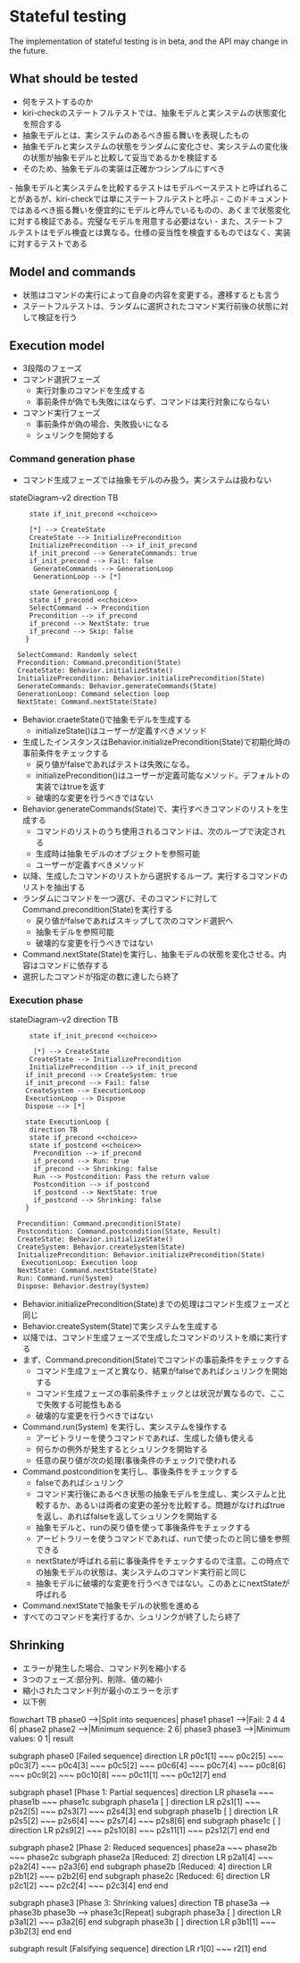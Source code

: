# Stateful testing

<note>
The implementation of stateful testing is in beta, and the API may change in the future.
</note>

## What should be tested

- 何をテストするのか
- kiri-checkのステートフルテストでは、抽象モデルと実システムの状態変化を照合する
- 抽象モデルとは、実システムのあるべき振る舞いを表現したもの
- 抽象モデルと実システムの状態をランダムに変化させ、実システムの変化後の状態が抽象モデルと比較して妥当であるかを検証する
- そのため、抽象モデルの実装は正確かつシンプルにすべき

<note>
- 抽象モデルと実システムを比較するテストはモデルベーステストと呼ばれることがあるが、kiri-checkでは単にステートフルテストと呼ぶ
- このドキュメントではあるべき振る舞いを便宜的にモデルと呼んでいるものの、あくまで状態変化に対する検証である。完璧なモデルを用意する必要はない
- また、ステートフルテストはモデル検査とは異なる。仕様の妥当性を検査するものではなく、実装に対するテストである
</note>

## Model and commands

- 状態はコマンドの実行によって自身の内容を変更する。遷移するとも言う
- ステートフルテストは、ランダムに選択されたコマンド実行前後の状態に対して検証を行う


## Execution model

- 3段階のフェーズ
- コマンド選択フェーズ
  - 実行対象のコマンドを生成する
  - 事前条件が偽でも失敗にはならず、コマンドは実行対象にならない
- コマンド実行フェーズ
  - 事前条件が偽の場合、失敗扱いになる
  - シュリンクを開始する

### Command generation phase

- コマンド生成フェーズでは抽象モデルのみ扱う。実システムは扱わない

<code-block lang="mermaid">
    stateDiagram-v2
      direction TB

         state if_init_precond <<choice>>

         [*] --> CreateState
         CreateState --> InitializePrecondition
         InitializePrecondition --> if_init_precond
         if_init_precond --> GenerateCommands: true
         if_init_precond --> Fail: false
          GenerateCommands --> GenerationLoop
          GenerationLoop --> [*]

         state GenerationLoop {
         state if_precond <<choice>>
         SelectCommand --> Precondition
         Precondition --> if_precond
         if_precond --> NextState: true
         if_precond --> Skip: false
        }

      SelectCommand: Randomly select
      Precondition: Command.precondition(State)
      CreateState: Behavior.initializeState()
      InitializePrecondition: Behavior.initializePrecondition(State)
      GenerateCommands: Behavior.generateCommands(State)
      GenerationLoop: Command selection loop
      NextState: Command.nextState(State)
</code-block>

- Behavior.craeteState()で抽象モデルを生成する
  - initializeState()はユーザーが定義すべきメソッド
- 生成したインスタンスはBehavior.initializePrecondition(State)で初期化時の事前条件をチェックする
  - 戻り値がfalseであればテストは失敗になる。
  - initializePrecondition()はユーザーが定義可能なメソッド。デフォルトの実装ではtrueを返す
  - 破壊的な変更を行うべきではない
- Behavior.generateCommands(State)で、実行すべきコマンドのリストを生成する
  - コマンドのリストのうち使用されるコマンドは、次のループで決定される
  - 生成時は抽象モデルのオブジェクトを参照可能
  - ユーザーが定義すべきメソッド
- 以降、生成したコマンドのリストから選択するループ。実行するコマンドのリストを抽出する
- ランダムにコマンドを一つ選び、そのコマンドに対してCommand.precondition(State)を実行する
  - 戻り値がfalseであればスキップして次のコマンド選択へ
  - 抽象モデルを参照可能
  - 破壊的な変更を行うべきではない
- Command.nextState(State)を実行し、抽象モデルの状態を変化させる。内容はコマンドに依存する
- 選択したコマンドが指定の数に達したら終了

### Execution phase

<code-block lang="mermaid">
    stateDiagram-v2
         direction TB

         state if_init_precond <<choice>>

          [*] --> CreateState
         CreateState --> InitializePrecondition
         InitializePrecondition --> if_init_precond
        if_init_precond --> CreateSystem: true
        if_init_precond --> Fail: false
        CreateSystem --> ExecutionLoop
        ExecutionLoop --> Dispose
        Dispose --> [*]

        state ExecutionLoop {
         direction TB
         state if_precond <<choice>>
         state if_postcond <<choice>>
          Precondition --> if_precond
          if_precond --> Run: true
          if_precond --> Shrinking: false
          Run --> Postcondition: Pass the return value
          Postcondition --> if_postcond
          if_postcond --> NextState: true
          if_postcond --> Shrinking: false
        }

      Precondition: Command.precondition(State)
      Postcondition: Command.postcondition(State, Result)
      CreateState: Behavior.initializeState()
      CreateSystem: Behavior.createSystem(State)
      InitializePrecondition: Behavior.initializePrecondition(State)
       ExecutionLoop: Execution loop
      NextState: Command.nextState(State)
      Run: Command.run(System)
      Dispose: Behavior.destroy(System)
</code-block>

- Behavior.initializePrecondition(State)までの処理はコマンド生成フェーズと同じ
- Behavior.createSystem(State)で実システムを生成する
- 以降では、コマンド生成フェーズで生成したコマンドのリストを順に実行する
- まず、Command.precondition(State)でコマンドの事前条件をチェックする
  - コマンド生成フェーズと異なり、結果がfalseであればシュリンクを開始する
  - コマンド生成フェーズの事前条件チェックとは状況が異なるので、ここで失敗する可能性もある
  - 破壊的な変更を行うべきではない
- Command.run(System) を実行し、実システムを操作する
  - アービトラリーを使うコマンドであれば、生成した値も使える
  - 何らかの例外が発生するとシュリンクを開始する
  - 任意の戻り値が次の処理(事後条件のチェック)で使われる
- Command.postconditionを実行し、事後条件をチェックする
  - falseであればシュリンク
  - コマンド実行後にあるべき状態の抽象モデルを生成し、実システムと比較するか、あるいは両者の変更の差分を比較する。問題がなければtrueを返し、あればfalseを返してシュリンクを開始する
  - 抽象モデルと、runの戻り値を使って事後条件をチェックする
  - アービトラリーを使うコマンドであれば、runで使ったのと同じ値を参照できる
  - nextStateが呼ばれる前に事後条件をチェックするので注意。この時点での抽象モデルの状態は、実システムのコマンド実行前と同じ
  - 抽象モデルに破壊的な変更を行うべきではない。このあとにnextStateが呼ばれる
- Command.nextStateで抽象モデルの状態を進める
- すべてのコマンドを実行するか、シュリンクが終了したら終了

## Shrinking

- エラーが発生した場合、コマンド列を縮小する
- 3つのフェーズ:部分列、削除、値の縮小
- 縮小されたコマンド列が最小のエラーを示す
- 以下例

<code-block lang="mermaid">
flowchart TB
  phase0 -->|Split into sequences| phase1
  phase1 -->|Fail: 2 4 4 6| phase2
  phase2 -->|Minimum sequence: 2 6| phase3
  phase3 -->|Minimum values: 0 1| result

  subgraph phase0 [Failed sequence]
  direction LR
  p0c1[1] ~~~ p0c2[5] ~~~ p0c3[7] ~~~ p0c4[3] ~~~ p0c5[2] ~~~ p0c6[4] ~~~ p0c7[4] ~~~ p0c8[6] ~~~ p0c9[2] ~~~ p0c10[8] ~~~ p0c11[1] ~~~ p0c12[7]
  end

  subgraph phase1 [Phase 1: Partial sequences]
  direction LR
  phase1a ~~~ phase1b ~~~ phase1c
  subgraph phase1a [ ]
  direction LR
  p2s1[1] ~~~ p2s2[5] ~~~ p2s3[7] ~~~ p2s4[3]
  end
  subgraph phase1b [ ]
  direction LR
  p2s5[2] ~~~ p2s6[4] ~~~ p2s7[4] ~~~ p2s8[6]
  end
  subgraph phase1c [ ]
  direction LR
  p2s9[2] ~~~ p2s10[8] ~~~ p2s11[1] ~~~ p2s12[7]
  end
  end

  subgraph phase2 [Phase 2: Reduced sequences]
  phase2a ~~~ phase2b ~~~ phase2c
  subgraph phase2a [Reduced: 2]
  direction LR
  p2a1[4] ~~~ p2a2[4] ~~~ p2a3[6]
  end
  subgraph phase2b [Reduced: 4]
  direction LR
  p2b1[2] ~~~ p2b2[6]
  end
  subgraph phase2c [Reduced: 6]
  direction LR
  p2c1[2] ~~~ p2c2[4] ~~~ p2c3[4]
  end
  end

  subgraph phase3 [Phase 3: Shrinking values]
  direction TB
  phase3a --> phase3b
  phase3b --> phase3c[Repeat]
  subgraph phase3a [ ]
  direction LR
  p3a1[2] ~~~ p3a2[6]
  end
  subgraph phase3b [ ]
  direction LR
  p3b1[1] ~~~ p3b2[3]
  end
  end

  subgraph result [Falsifying sequence]
  direction LR
  r1[0] ~~~ r2[1]
  end
</code-block>
